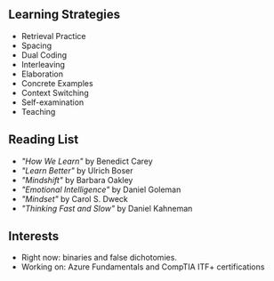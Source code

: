 ## Learning Strategies
- Retrieval Practice
- Spacing
- Dual Coding
- Interleaving
- Elaboration
- Concrete Examples
- Context Switching
- Self-examination
- Teaching

## Reading List
- *"How We Learn"* by Benedict Carey
- *"Learn Better"* by Ulrich Boser
- *"Mindshift"* by Barbara Oakley
- *"Emotional Intelligence"* by Daniel Goleman
- *"Mindset"* by Carol S. Dweck
- *"Thinking Fast and Slow"* by Daniel Kahneman

## Interests
- Right now: binaries and false dichotomies. 
- Working on: Azure Fundamentals and CompTIA ITF+ certifications
